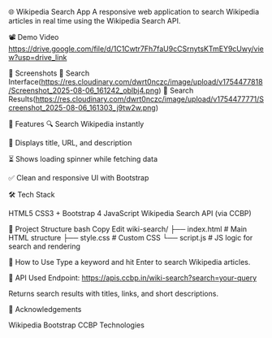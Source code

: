 🌐 Wikipedia Search App
A responsive web application to search Wikipedia articles in real time using the Wikipedia Search API.

📽️ Demo Video
https://drive.google.com/file/d/1C1Cwtr7Fh7faU9cCSrnytsKTmEY9cUwy/view?usp=drive_link

📸 Screenshots
🔎 Search Interface(https://res.cloudinary.com/dwrt0nczc/image/upload/v1754477818/Screenshot_2025-08-06_161242_oblbj4.png)
📃 Search Results(https://res.cloudinary.com/dwrt0nczc/image/upload/v1754477771/Screenshot_2025-08-06_161303_j9tw2w.png)

🚀 Features
🔍 Search Wikipedia instantly

🧾 Displays title, URL, and description

⏳ Shows loading spinner while fetching data

✅ Clean and responsive UI with Bootstrap

🛠 Tech Stack

HTML5
CSS3 + Bootstrap 4
JavaScript 
Wikipedia Search API (via CCBP)

📂 Project Structure
bash
Copy
Edit
wiki-search/
├── index.html       # Main HTML structure
├── style.css        # Custom CSS
└── script.js        # JS logic for search and rendering

🧪 How to Use
Type a keyword and hit Enter to search Wikipedia articles.

📡 API Used
Endpoint: https://apis.ccbp.in/wiki-search?search=your-query

Returns search results with titles, links, and short descriptions.

🙏 Acknowledgements

Wikipedia
Bootstrap
CCBP Technologies

